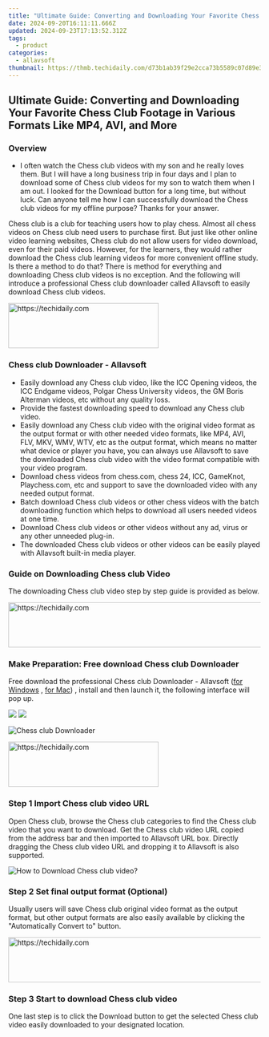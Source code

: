 ```yaml
---
title: "Ultimate Guide: Converting and Downloading Your Favorite Chess Club Footage in Various Formats Like MP4, AVI, and More"
date: 2024-09-20T16:11:11.666Z
updated: 2024-09-23T17:13:52.312Z
tags:
  - product
categories:
  - allavsoft
thumbnail: https://thmb.techidaily.com/d73b1ab39f29e2cca73b5589c07d89e3cba6a2b832a71241d754322497bd16d3.jpg
---
```


## Ultimate Guide: Converting and Downloading Your Favorite Chess Club Footage in Various Formats Like MP4, AVI, and More

### Overview

* I often watch the Chess club videos with my son and he really loves them. But I will have a long business trip in four days and I plan to download some of Chess club videos for my son to watch them when I am out. I looked for the Download button for a long time, but without luck. Can anyone tell me how I can successfully download the Chess club videos for my offline purpose? Thanks for your answer.

Chess club is a club for teaching users how to play chess. Almost all chess videos on Chess club need users to purchase first. But just like other online video learning websites, Chess club do not allow users for video download, even for their paid videos. However, for the learners, they would rather download the Chess club learning videos for more convenient offline study. Is there a method to do that? There is method for everything and downloading Chess club videos is no exception. And the following will introduce a professional Chess club downloader called Allavsoft to easily download Chess club videos.

<!-- affiliate ads begin -->
<a href="https://laganoo.pxf.io/c/5597632/1657395/16446" target="_top" id="1657395">
  <img src="//a.impactradius-go.com/display-ad/16446-1657395" border="0" alt="https://techidaily.com" width="300" height="90"/>
</a>
<img height="0" width="0" src="https://laganoo.pxf.io/i/5597632/1657395/16446" style="position:absolute;visibility:hidden;" border="0" />
<!-- affiliate ads end -->

### Chess club Downloader - Allavsoft

* Easily download any Chess club video, like the ICC Opening videos, the ICC Endgame videos, Polgar Chess University videos, the GM Boris Alterman videos, etc without any quality loss.
* Provide the fastest downloading speed to download any Chess club video.
* Easily download any Chess club video with the original video format as the output format or with other needed video formats, like MP4, AVI, FLV, MKV, WMV, WTV, etc as the output format, which means no matter what device or player you have, you can always use Allavsoft to save the downloaded Chess club video with the video format compatible with your video program.
* Download chess videos from chess.com, chess 24, ICC, GameKnot, Playchess.com, etc and support to save the downloaded video with any needed output format.
* Batch download Chess club videos or other chess videos with the batch downloading function which helps to download all users needed videos at one time.
* Download Chess club videos or other videos without any ad, virus or any other unneeded plug-in.
* The downloaded Chess club videos or other videos can be easily played with Allavsoft built-in media player.

### Guide on Downloading Chess club Video

The downloading Chess club video step by step guide is provided as below.

<!-- affiliate ads begin -->
<a href="https://ephamedtechinc.pxf.io/c/5597632/2137210/26400" target="_top" id="2137210">
  <img src="//a.impactradius-go.com/display-ad/26400-2137210" border="0" alt="https://techidaily.com" width="728" height="90"/>
</a>
<img height="0" width="0" src="https://ephamedtechinc.pxf.io/i/5597632/2137210/26400" style="position:absolute;visibility:hidden;" border="0" />
<!-- affiliate ads end -->

### Make Preparation: Free download Chess club Downloader

Free download the professional Chess club Downloader - Allavsoft ([for Windows](https://tools.techidaily.com/allavsoft/products/) , [for Mac](https://tools.techidaily.com/allavsoft/products/)) , install and then launch it, the following interface will pop up.

[![](https://www.allavsoft.com/how-to/../images/how-to/free-download-win.jpg)](https://tools.techidaily.com/allavsoft/products/) [![](https://www.allavsoft.com/how-to/../images/how-to/free-download-mac.jpg)](https://tools.techidaily.com/allavsoft/products/)

![Chess club Downloader](https://www.allavsoft.com/how-to/../images/allavsoft/screen-shot-600.jpg)

<!-- affiliate ads begin -->
<a href="https://aligracehair.sjv.io/c/5597632/2135414/19272" target="_top" id="2135414">
  <img src="//a.impactradius-go.com/display-ad/19272-2135414" border="0" alt="https://techidaily.com" width="300" height="90"/>
</a>
<img height="0" width="0" src="https://aligracehair.sjv.io/i/5597632/2135414/19272" style="position:absolute;visibility:hidden;" border="0" />
<!-- affiliate ads end -->

### Step 1 Import Chess club video URL

Open Chess club, browse the Chess club categories to find the Chess club video that you want to download. Get the Chess club video URL copied from the address bar and then imported to Allavsoft URL box. Directly dragging the Chess club video URL and dropping it to Allavsoft is also supported.

![How to Download Chess club video?](https://www.allavsoft.com/how-to/../images/how-to/download-rtmp-video/download-rtmp-video.jpg)

### Step 2 Set final output format (Optional)

Usually users will save Chess club original video format as the output format, but other output formats are also easily available by clicking the "Automatically Convert to" button.

<!-- affiliate ads begin -->
<a href="https://appsumo.8odi.net/c/5597632/2144276/7443" target="_top" id="2144276">
  <img src="//a.impactradius-go.com/display-ad/7443-2144276" border="0" alt="https://techidaily.com" width="728" height="90"/>
</a>
<img height="0" width="0" src="https://appsumo.8odi.net/i/5597632/2144276/7443" style="position:absolute;visibility:hidden;" border="0" />
<!-- affiliate ads end -->

### Step 3 Start to download Chess club video

One last step is to click the Download button to get the selected Chess club video easily downloaded to your designated location.

<ins class="adsbygoogle"
     style="display:block"
     data-ad-format="autorelaxed"
     data-ad-client="ca-pub-7571918770474297"
     data-ad-slot="1223367746"></ins>

<ins class="adsbygoogle"
     style="display:block"
     data-ad-client="ca-pub-7571918770474297"
     data-ad-slot="8358498916"
     data-ad-format="auto"
     data-full-width-responsive="true"></ins>



